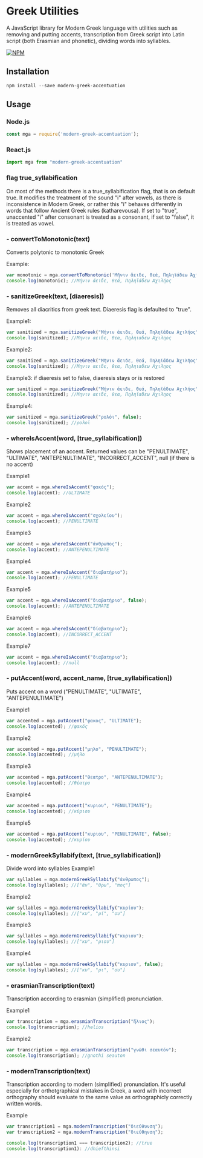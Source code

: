 # Greek Utilities


A JavaScript library for Modern Greek language with utilities such as removing and putting accents,
transcription from Greek script into Latin script (both Erasmian and phonetic), dividing words into syllables.

[![NPM](https://nodei.co/npm/modern-greek-accentuation.png)](https://nodei.co/npm/modern-greek-accentuation/)

Installation
----------
```javascript
npm install --save modern-greek-accentuation
````

Usage
-----

### Node.js
```javascript
const mga = require('modern-greek-accentuation');
```
### React.js
```javascript
import mga from "modern-greek-accentuation"
```

### flag true_syllabification
On most of the methods there is a true_syllabification flag, that is on default true. It modifies the treatment of the sound "i" after vowels, as there is inconsistence in Modern Greek, or rather this "i" behaves differently in words that follow Ancient Greek rules (katharevousa). If set to "true", unaccented "i" after consonant is treated as a consonant, if set to "false", it is treated as vowel.


### - convertToMonotonic(text)
Converts polytonic to monotonic Greek

Example:
```javascript
var monotonic = mga.convertToMonotonic('Μῆνιν ἄειδε, θεά, Πηληϊάδεω Ἀχιλῆος');
console.log(monotonic); //Μήνιν άειδε, θεά, Πηληϊάδεω Αχιλήος
```

### - sanitizeGreek(text, [diaeresis])
Removes all diacritics from greek text. Diaeresis flag is defaulted to "true".

Example1:
```javascript
var sanitized = mga.sanitizeGreek("Μήνιν άειδε, θεά, Πηληϊάδεω Αχιλήος");
console.log(sanitized); //Μηνιν αειδε, θεα, Πηληιαδεω Αχιληος
```

Example2:
```javascript
var sanitized = mga.sanitizeGreek("Μῆνιν ἄειδε, θεά, Πηληϊάδεω Ἀχιλῆος");
console.log(sanitized); //Μηνιν αειδε, θεα, Πηληιαδεω Αχιληος
```

Example3:
if diaeresis set to false, diaeresis stays or is restored
```javascript
var sanitized = mga.sanitizeGreek("Μήνιν άειδε, θεά, Πηληϊάδεω Αχιλήος", false);
console.log(sanitized); //Μηνιν αειδε, θεα, Πηληϊαδεω Αχιληος
```

Example4:
```javascript
var sanitized = mga.sanitizeGreek("ρολόι", false);
console.log(sanitized); //ρολοϊ
```


### - whereIsAccent(word, [true_syllabification])
Shows placement of an accent. Returned values can be "PENULTIMATE", "ULTIMATE", "ANTEPENULTIMATE", "INCORRECT_ACCENT", null (if there is no accent)

Example1
```javascript
var accent = mga.whereIsAccent("φακός");
console.log(accent); //ULTIMATE
```

Example2
```javascript
var accent = mga.whereIsAccent("σχολείου");
console.log(accent); //PENULTIMATE
```

Example3
```javascript
var accent = mga.whereIsAccent("άνθρωπος");
console.log(accent); //ANTEPENULTIMATE
```

Example4
```javascript
var accent = mga.whereIsAccent("διαβατήριο");
console.log(accent); //PENULTIMATE
```

Example5
```javascript
var accent = mga.whereIsAccent("διαβατήριο", false);
console.log(accent); //ANTEPENULTIMATE
```

Example6
```javascript
var accent = mga.whereIsAccent("δίαβατηριο");
console.log(accent); //INCORRECT_ACCENT
```

Example7
```javascript
var accent = mga.whereIsAccent("διαβατηριο");
console.log(accent); //null
```

### - putAccent(word, accent_name, [true_syllabification])
Puts accent on a word ("PENULTIMATE", "ULTIMATE", "ANTEPENULTIMATE")

Example1
```javascript
var accented = mga.putAccent("φακος", "ULTIMATE");
console.log(accented); //φακός
```

Example2
```javascript
var accented = mga.putAccent("μηλο", "PENULTIMATE");
console.log(accented); //μήλο
```

Example3
```javascript
var accented = mga.putAccent("θεατρο", "ANTEPENULTIMATE");
console.log(accented); //θέατρο
```

Example4
```javascript
var accented = mga.putAccent("κυριου", "PENULTIMATE");
console.log(accented); //κύριου
```

Example5
```javascript
var accented = mga.putAccent("κυριου", "PENULTIMATE", false);
console.log(accented); //κυρίου
```

### - modernGreekSyllabify(text, [true_syllabification])
Divide word into syllables
Example1
```javascript
var syllables = mga.modernGreekSyllabify("άνθρωπος");
console.log(syllables); //["άν", "θρω", "πος"]
```

Example2
```javascript
var syllables = mga.modernGreekSyllabify("κυρίου");
console.log(syllables); //["κυ", "ρί", "ου"]
```

Example3
```javascript
var syllables = mga.modernGreekSyllabify("κυριου");
console.log(syllables); //["κυ", "ριου"]
```

Example4
```javascript
var syllables = mga.modernGreekSyllabify("κυριου", false);
console.log(syllables); //["κυ", "ρι", "ου"]
```


### - erasmianTranscription(text)
Transcription according to erasmian (simplified) pronunciation.

Example1
```javascript
var transcription = mga.erasmianTranscription("ἥλιος");
console.log(transcription); //helios
```

Example2
```javascript
var transcription = mga.erasmianTranscription("γνῶθι σεαυτόν");
console.log(transcription); //gnothi seauton
```


### - modernTranscription(text)
Transcription according to modern (simplified) pronunciation. It's useful especially for orthotgraphical mistakes in Greek, a word with incorrect orthography should evaluate to the same value as orthographicly correctly written words.

Example
```javascript
var transcription1 = mga.modernTranscription("διεύθυνση");
var transcription2 = mga.modernTranscription("διεύθηνση");

console.log(transcription1 === transcription2); //true
console.log(transcription1): //dhiefthinsi
```

